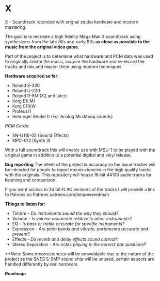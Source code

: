 # X
X - Soundtrack recorded with orignal studio hardware and modern mastering.

The goal is to recreate a high fidelity Mega Man X soundtrack using synthesizers from the late 80s and early 90s **as close as possible to the music from the original video game.**

Part of the project is to determine what hardware and PCM data was used to originally create the music, acquire the hardware and re-record the tracks and mix and master them using modern techniques.


**Hardware acquired so far:**
- Roland S-330
- Roland U-220
- Roland R-8M (X2 and later)
- Korg EX M1
- Korg 01R/W
- Proteus/1
- Behringer Model D (For Analog MiniMoog sounds)

*PCM Cards:*
- SN-U110-02 (Sound Effects)
- MPC-012 (Synth 3)

With a full soundtrack this will enable use with MSU-1 to be played with the original game in addition to a potential digitial and vinyl release.

**Bug reporting**
The intent of the project is accuracy so the issue tracker will be intended for people to report inconsistencies in the high quality tracks with the originals.
This repository will house 16-bit 44100 audio tracks for listening and comparison.

If you want access to 24 bit FLAC versions of the tracks I will provide a link to Patrons on Patreon patreon.com/hmpoweredman

**Things to listen for:**
- Timbre - *Do instruments sound the way they should?*
- Volume - *Is volume accureate relative to other instruments?*
- EQ - *Is bass or treble accurate for specific instruments?*
- Expression - *Are pitch bends and vibrato, portamento accurate and present?*
- Effects - *Do reverb and delay effects sound correct?*
- Stereo Separation - *Are notes playing in the correct pan positions?*

**Note: Some inconsistencies will be unavoidable due to the nature of the project as the SNES S-SMP sound chip will be unused, certain aspects are handled differently by real hardware.

**Roadmap:**
